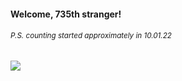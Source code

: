 #### Welcome, 735th stranger!

###### <sup>P.S. counting started approximately in 10.01.22</sup>

<img src="https://kraftwerk28.pp.ua/vcnt.png"></img>
